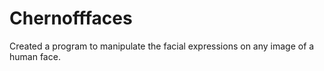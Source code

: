 # Chernofffaces

Created a program to manipulate the facial expressions on any image of a human face.

